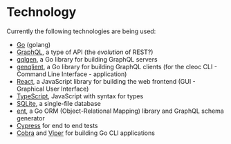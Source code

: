 # Technology

Currently the following technologies are being used:

* [Go](https://go.dev/) (golang)
* [GraphQL](https://graphql.org/), a type of API (the _evolution_ of REST?)
* [gqlgen](https://github.com/99designs/gqlgen), a Go library for building
  GraphQL servers
* [genqlient](https://github.com/Khan/genqlient), a Go library for building
  GraphQL clients (for the cleoc CLI - Command Line Interface - application)
* [React](https://reactjs.org/), a JavaScript library for building the web
  frontend (GUI - Graphical User Interface)
* [TypeScript](https://www.typescriptlang.org/), JavaScript with syntax for
  types
* [SQLite](https://sqlite.org/index.html), a single-file database
* [ent](https://entgo.io/), a Go ORM (Object-Relational Mapping) library and
  GraphQL schema generator
* [Cypress](https://www.cypress.io/) for end to end tests
* [Cobra](https://github.com/spf13/cobra) and
  [Viper](https://github.com/spf13/viper) for building Go CLI applications
